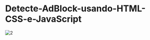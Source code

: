 # Detecte-AdBlock-usando-HTML-CSS-e-JavaScript
![2](https://user-images.githubusercontent.com/73972922/171915747-bf0b19e2-6ee1-44b6-9eaf-5cf083900282.png)

